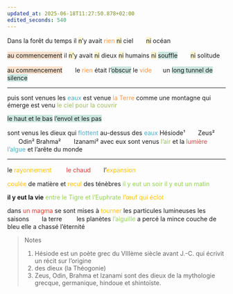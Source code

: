 ```yaml
---
updated_at: 2025-06-18T11:27:50.878+02:00
edited_seconds: 540
---
```

Dans la forêt du temps
il <span style="background:rgba(240, 200, 0, 0.2)">n</span>’y avait <font color="#f79646">rien</font>
<span style="background:rgba(240, 200, 0, 0.2)">ni</span> cielᅠᅠ <span style="background:rgba(240, 200, 0, 0.2)">ni</span> océan

<span style="background:rgba(240, 107, 5, 0.2)">au commencement</span>
il <span style="background:rgba(240, 200, 0, 0.2)">n'</span>y avait <span style="background:rgba(240, 200, 0, 0.2)">ni</span> dieux <span style="background:rgba(240, 200, 0, 0.2)">ni</span> humains
<span style="background:rgba(240, 200, 0, 0.2)">ni</span> <span style="background:rgba(3, 135, 102, 0.2)">souffle</span> ᅠᅠ<span style="background:rgba(240, 200, 0, 0.2)">ni</span> solitude

<span style="background:rgba(240, 107, 5, 0.2)">au commencement</span> ᅠᅠle <font color="#f79646">rien</font> était l’<span style="background:rgba(3, 135, 102, 0.2)">obscur</span>
le <font color="#f79646">vide</font>ᅠᅠun <span style="background:rgba(3, 135, 102, 0.2)">long tunnel de silence</span>

- - -

puis sont venues les <font color="#4bacc6">eaux</font>
est venue <font color="#f79646">la Terre</font>
comme une montagne qui émerge
est venu <font color="#9bbb59">le ciel pour la couvrir</font>

<span style="background:rgba(3, 135, 102, 0.2)">le haut et le bas</span>
<span style="background:rgba(3, 135, 102, 0.2)">l’envol et les pas</span>

sont venus les dieux qui <font color="#4bacc6">flottent</font>
au-dessus des <font color="#4bacc6">eaux</font>
Hésiode¹ ᅠᅠZeus²ᅠᅠOdin²
Brahma² ᅠᅠIzanami²
avec eux sont venus <font color="#9bbb59">l’air</font> et la<font color="#c0504d"> lumière</font>
<font color="#4bacc6">l’algue</font> et l’arête du monde 

- - -

le <font color="#ffc000">rayonnement</font> ᅠᅠ <font color="#d83931">le chaud</font>  ᅠᅠl’<font color="#ffc000">expansion</font>

<font color="#ffc000">coulée</font> de matière et <font color="#ffc000">recul</font> des ténèbres
<font color="#92d050">il y eut un soir il y eut un matin</font>

**il y eut la vie**
<font color="#92d050">entre le Tigre et l’Euphrate</font>
<font color="#ffc000">l’œuf qui éclot</font>

dans <font color="#d83931">un magma</font>
se sont mises à <font color="#ffc000">tourner</font>
les particules lumineuses
les saisons ᅠᅠla terre ᅠᅠ les planètes
<font color="#92d050">l’aiguille</font> a percé la mince couche de bleu
elle a chassé l’éternité

> Notes
> 1. Hésiode est un poète grec du VIIIème siècle avant J.-C. qui écrivit un récit sur l’origine 
> 2. des dieux (la Théogonie)
> 3. Zeus, Odin, Brahma et Izanami sont des dieux de la mythologie grecque, germanique, hindoue et shintoïste.